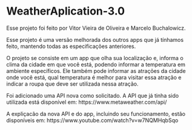 # WeatherAplication-3.0
<p>Esse projeto foi feito por Vitor Vieira de Oliveira e Marcelo Buchalowicz.</p>

<p>Esse projeto é uma versão melhorada dos outros apps que já tínhamos feito, mantendo todas as especificações anteriores.</p>
<p>O projeto se consiste em um app que olha sua localização e, informa o clima da cidade em que você está, podendo informar a temperatura em ambiente específicos. Ele também pode informar as atrações da cidade onde você está, qual temperatura é melhor para visitar essa atração e indicar a roupa que deve ser utilizada nessa atração.</p>
<p>Foi adicionado uma API nova como solicitado. A API que já tinha sido utilizada está disponível em: https://www.metaweather.com/api/</p>
<p>A expliçacão da  nova API e do app, incluindo seu funcionamento, estão disponíveis em: https://www.youtube.com/watch?v=w7NQMHqbSqo</p>

